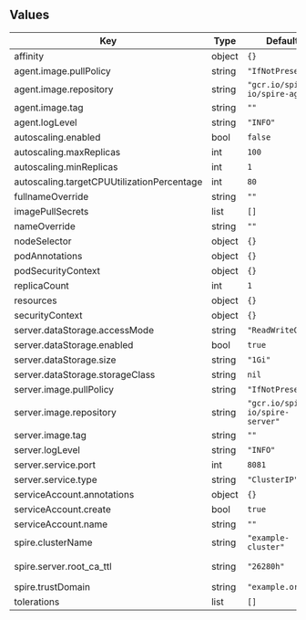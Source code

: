 
## Values

| Key                                        | Type   | Default                           | Description           |
|--------------------------------------------|--------|-----------------------------------|-----------------------|
| affinity                                   | object | `{}`                              |                       |
| agent.image.pullPolicy                     | string | `"IfNotPresent"`                  |                       |
| agent.image.repository                     | string | `"gcr.io/spiffe-io/spire-agent"`  |                       |
| agent.image.tag                            | string | `""`                              |                       |
| agent.logLevel                             | string | `"INFO"`                          |                       |
| autoscaling.enabled                        | bool   | `false`                           |                       |
| autoscaling.maxReplicas                    | int    | `100`                             |                       |
| autoscaling.minReplicas                    | int    | `1`                               |                       |
| autoscaling.targetCPUUtilizationPercentage | int    | `80`                              |                       |
| fullnameOverride                           | string | `""`                              |                       |
| imagePullSecrets                           | list   | `[]`                              |                       |
| nameOverride                               | string | `""`                              |                       |
| nodeSelector                               | object | `{}`                              |                       |
| podAnnotations                             | object | `{}`                              |                       |
| podSecurityContext                         | object | `{}`                              |                       |
| replicaCount                               | int    | `1`                               |                       |
| resources                                  | object | `{}`                              |                       |
| securityContext                            | object | `{}`                              |                       |
| server.dataStorage.accessMode              | string | `"ReadWriteOnce"`                 |                       |
| server.dataStorage.enabled                 | bool   | `true`                            |                       |
| server.dataStorage.size                    | string | `"1Gi"`                           |                       |
| server.dataStorage.storageClass            | string | `nil`                             |                       |
| server.image.pullPolicy                    | string | `"IfNotPresent"`                  |                       |
| server.image.repository                    | string | `"gcr.io/spiffe-io/spire-server"` |                       |
| server.image.tag                           | string | `""`                              |                       |
| server.logLevel                            | string | `"INFO"`                          |                       |
| server.service.port                        | int    | `8081`                            |                       |
| server.service.type                        | string | `"ClusterIP"`                     |                       |
| serviceAccount.annotations                 | object | `{}`                              |                       |
| serviceAccount.create                      | bool   | `true`                            |                       |
| serviceAccount.name                        | string | `""`                              |                       |
| spire.clusterName                          | string | `"example-cluster"`               |                       |
| spire.server.root_ca_ttl                   | string | `"26280h"`                        | determine root_ca TTL |
| spire.trustDomain                          | string | `"example.org"`                   |                       |
| tolerations                                | list   | `[]`                              |                       |
